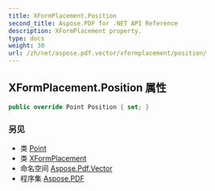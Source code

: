 ```yaml
---
title: XFormPlacement.Position
second_title: Aspose.PDF for .NET API Reference
description: XFormPlacement property.
type: docs
weight: 30
url: /zh/net/aspose.pdf.vector/xformplacement/position/
---
```

## XFormPlacement.Position 属性

```csharp
public override Point Position { set; }
```

### 另见

* 类 [Point](../../../aspose.pdf/point/)
* 类 [XFormPlacement](../)
* 命名空间 [Aspose.Pdf.Vector](../../../aspose.pdf.vector/)
* 程序集 [Aspose.PDF](../../../)